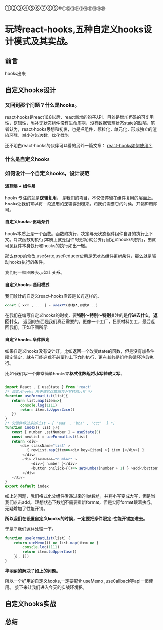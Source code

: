 ①②③④⑤⑥⑦⑧⑨⑩⑪⑫⑬⑭⑮⑯⑰⑱⑲⑳
# 玩转react-hooks,五种自定义hooks设计模式及其实战。

## 前言

hooks出来

## 自定义hooks设计

### 又回到那个问题？什么是hooks。

react-hooks是react16.8以后，react新增的钩子API，目的是增加代码的可复用性，逻辑性，弥补无状态组件没有生命周期，没有数据管理状态state的缺陷。笔者认为，react-hooks思想和初衷，也是把组件，颗粒化，单元化，形成独立的渲染环境，减少渲染次数，优化性能

还不明白react-hooks的伙伴可以看的另外一篇文章：
[react-hooks如何使用？](https://juejin.im/post/6864438643727433741)

### 什么是自定义hooks

### 如何设计一个自定义hooks，设计规范

#### 逻辑层 + 组件层

hooks 专注的就是**逻辑复用**， 是我们的项目，不仅仅停留在组件复用的层面上。hooks让我们可以将一段通用的逻辑存封起来。将我们需要它的时候，开箱即用即可。

#### 自定义hooks-驱动条件

hooks本质上是一个函数。函数的执行，决定与无状态组件组件自身的执行上下文。每次函数的执行(本质上就是组件的更新)就会执行自定义hooks的执行，由此可见组件本身执行和hooks的执行如出一辙。

那么prop的修改,useState,useReducer使用是无状态组件更新条件，那么就是驱动hooks执行的条件。

我们用一幅图来表示如上关系。

#### 自定义hooks-通用模式

我们设计的自定义react-hooks应该是长的这样的。

````js
const [ xxx , ... ] = useXXX(参数A,参数B...)
````
在我们在编写自定义hooks的时候，要**特别～特别～特别**关注的是**传进去什么**，**返回什么**。
返回的东西是我们真正需要的。更像一个工厂，把原材料加工，最后返回我们。正如下图所示


#### 自定义hooks-条件限定

如果自定义hooks没有设计好，比如返回一个改变state的函数，但是没有加条件限定限定，就有可能造成不必要的上下文的执行，更有甚的是组件的循环渲染执行。

比如:我们写一个非常简单hooks来**格式化数组将小写转成大写**。

````js

import React , { useState } from 'react'
/* 自定义hooks 用于格式化数组将小写转成大写 */
function useFormatList(list){
   return list.map(item=>{
       console.log(1111)
       return item.toUpperCase()
   })
}
/* 父组件传过来的list = [ 'aaa' , 'bbb' , 'ccc'  ] */
function index({ list }){
   const [ number ,setNumber ] = useState(0)
   const newList = useFormatList(list)
   return <div>
       <div className="list" >
          { newList.map(item=><div key={item} >{ item }</div>) }
        </div>
        <div className="number" >
            <div>{ number }</div>
            <button onClick={()=> setNumber(number + 1) } >add</button>
        </div>
   </div>
}
export default index
````

如上述问题，我们格式化父组件传递过来的list数组，并将小写变成大写，但是当我们点击add。 理想状态下数组不需要重新format，但是实际format跟着执行。无疑增加了性能开销。

**所以我们在设置自定义hooks的时候，一定要把条件限定-性能开销加进去。**

于是乎我们这样处理一下。

````js
function useFormatList(list) {
    return useMemo(() => list.map(item => {
        console.log(1111)
        return item.toUpperCase()
    }), [])
}
````
**华丽丽的解决了如上的问题。**

所以一个好用的自定义hooks,一定要配合 useMemo ,useCallback等api一起使用。
接下来让我们进入今天的实战环境把。

## 自定义hooks实战


## 总结